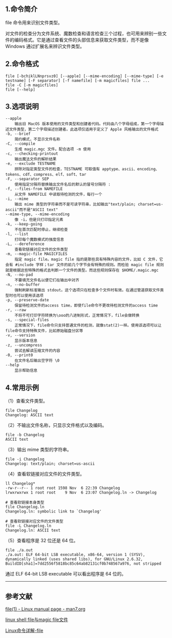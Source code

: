 ## 1.命令简介
file 命令用来识别文件类型。

对文件的检查分为文件系统、魔数检查和语言检查三个过程，也可用来辨别一些文件的编码格式。它是通过查看文件的头部信息来获取文件类型，而不是像 Windows 通过扩展名来辨识文件类型。

## 2.命令格式
```shell
file [-bchiklLNnprsvz0] [--apple] [--mime-encoding] [--mime-type] [-e testname] [-F separator] [-f namefile] [-m magicfiles] file ...
file -C [-m magicfiles]
file [--help]
```

## 3.选项说明
```
--apple
	输出旧 MacOS 版本使用的文件类型和创建者代码。代码由八个字母组成，第一个字母描述文件类型，第二个字母描述创建者。此选项仅适用于定义了 Apple 风格输出的文件格式
-b, --brief
	简约模式，不显示文件名称
-C, --compile
	生成 magic.mgc 文件。配合选项 -m 使用
-c, --checking-printout
	输出魔法文件的解析结果
-e, --exclude TESTNAME
	排除对指定类型文件的检查，TESTNAME 可取值有 apptype、ascii、encoding、tokens、cdf、compress、elf、soft、tar
-F, --separator SEP
	使用指定分隔符替换输出文件名后的默认的冒号分隔符 :
-f, --files-from NAMEFILE
	从文件 NAMEFILE 中读取待检测的文件，每行一个
-i, --mime
	输出 mime 类型的字符串而不是可读字符串，比如输出"text/plain; charset=us-ascii"而不是"ASCII text"
--mime-type, --mime-encoding
	像 -i，但是只打印指定元素
-k, --keep-going
	不在首次匹配时停止，继续检查
-l, --list
	打印每个魔数模式的强度信息
-L, --dereference
	查看软链接对应文件的文件类型
-m, --magic-file MAGICFILES
	指定 magic file。magic file 指的是那些具有特殊内容的文件，比如 C 文件，它会有 #include 字样；tar 文件的前几个字节会有特殊的规则。而检验 magic file 规则就是根据这些特殊的格式去判断一个文件的类型。而这些规则保存在 $HOME/.magic.mgc
-N, --no-pad
	不要填充文件名以便它们在输出中对齐
-n, --no-buffer
	强制刷新标准输出 stdout。这个选项只在检查多个文件时有效。在通过管道获取文件类型时也可以使用该选项
-p, --preserve-date
	保留待检测文件的access time，即使file命令不更改待检测文件的access time
-r, --raw
	不将不可打印字符转换为\ooo的八进制形式，正常情况下，file会做转换
-s, --special-files
	正常情况下，file命令只支持普通文件的检测，就像stat(2)一样。使用该选项可以让file命令支持特殊文件，比如原始磁盘分区等
-v, --version
	显示版本信息
-z, --uncompress
	尝试去解读压缩文件的内容
-0, --print0
	在文件名后输出空字符 \0
--help
	显示帮助信息
```

## 4.常用示例
（1）查看文件类型。
```shell
file Changelog 
Changelog: ASCII text
```

（2）不输出文件名称，只显示文件格式以及编码。
```shell
file -b Changelog 
ASCII text
```

（3）输出 mime 类型的字符串。
```shell
file -i Changelog 
Changelog: text/plain; charset=us-ascii
```

（4）查看软链接对应文件的文件类型。
```shell
ll Changelog*
-rw-r--r-- 1 root root 1598 Nov  6 22:39 Changelog
lrwxrwxrwx 1 root root    9 Nov  6 23:07 Changelog.ln -> Changelog

# 查看软链接本身类型
file Changelog.ln
Changelog.ln: symbolic link to `Changelog'

# 查看软链接对应文件的文件类型
file -L Changelog.ln
Changelog.ln: ASCII text
```
（5）查看程序是 32 位还是 64 位。
```
file ./a.out 
./a.out: ELF 64-bit LSB executable, x86-64, version 1 (SYSV), dynamically linked (uses shared libs), for GNU/Linux 2.6.32, BuildID[sha1]=7dd2556f5818bc85c64ab82131cf0b748567a976, not stripped
```
通过 ELF 64-bit LSB executable 可以看出程序是 64 位的。

---
## 参考文献
[file(1) - Linux manual page - man7.org](http://man7.org/linux/man-pages/man1/file.1.html)

[linux shell file与magic file文件](https://blog.csdn.net/pzqingchong/article/details/70226640)

[Linux命令详解-file](https://www.cnblogs.com/Dodge/p/4278306.html)
